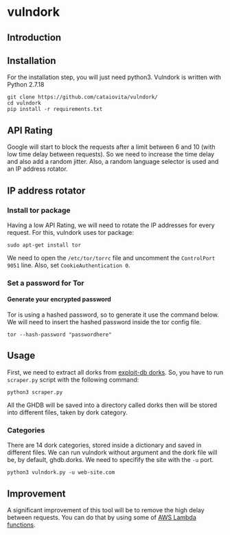 # vulndork

## Introduction

## Installation

For the installation step, you will just need python3. Vulndork is written with Python 2.7.18

```
git clone https://github.com/cataiovita/vulndork/
cd vulndork
pip install -r requirements.txt
```

## API Rating

Google will start to block the requests after a limit between 6 and 10 (with low time delay between requests). So we need to increase the time delay and also add a random jitter. Also, a random language selector is used and an IP address rotator.

## IP address rotator

### Install tor package

Having a low API Rating, we will need to rotate the IP addresses for every request. For this, vulndork uses tor package:

```sudo apt-get install tor```

We need to open the ```/etc/tor/torrc``` file and uncomment the ```ControlPort 9051``` line. Also, set ```CookieAuthentication 0```.

### Set a password for Tor

#### Generate your encrypted password

Tor is using a hashed password, so to generate it use the command below. We will need to insert the hashed password inside the tor config file.

```tor --hash-password "passwordhere"```

## Usage

First, we need to extract all dorks from [exploit-db dorks](https://www.exploit-db.com/google-hacking-database). So, you have to run ``scraper.py`` script with the following command:

``python3 scraper.py``

All the GHDB will be saved into a directory called dorks then will be stored into different files, taken by dork category. 

### Categories

There are 14 dork categories, stored inside a dictionary and saved in different files. We can run vulndork without argument and the dork file will be, by default, ghdb.dorks. We need to specifify the site with the ```-u``` port.

```python3 vulndork.py -u web-site.com```

## Improvement

A significant improvement of this tool will be to remove the high delay between requests. You can do that by using some of [AWS Lambda functions](https://aws.amazon.com/lambda/).
